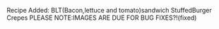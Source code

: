 Recipe Added:
    BLT(Bacon,lettuce and tomato)sandwich
    StuffedBurger
    Crepes
PLEASE NOTE:IMAGES ARE DUE FOR BUG FIXES?!(fixed)